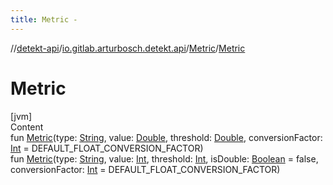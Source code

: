 ```yaml
---
title: Metric -
---
```

//[detekt-api](../../index.md)/[io.gitlab.arturbosch.detekt.api](../index.md)/[Metric](index.md)/[Metric](-metric.md)



# Metric  
[jvm]  
Content  
fun [Metric](-metric.md)(type: [String](https://kotlinlang.org/api/latest/jvm/stdlib/kotlin/-string/index.html), value: [Double](https://kotlinlang.org/api/latest/jvm/stdlib/kotlin/-double/index.html), threshold: [Double](https://kotlinlang.org/api/latest/jvm/stdlib/kotlin/-double/index.html), conversionFactor: [Int](https://kotlinlang.org/api/latest/jvm/stdlib/kotlin/-int/index.html) = DEFAULT_FLOAT_CONVERSION_FACTOR)  
fun [Metric](-metric.md)(type: [String](https://kotlinlang.org/api/latest/jvm/stdlib/kotlin/-string/index.html), value: [Int](https://kotlinlang.org/api/latest/jvm/stdlib/kotlin/-int/index.html), threshold: [Int](https://kotlinlang.org/api/latest/jvm/stdlib/kotlin/-int/index.html), isDouble: [Boolean](https://kotlinlang.org/api/latest/jvm/stdlib/kotlin/-boolean/index.html) = false, conversionFactor: [Int](https://kotlinlang.org/api/latest/jvm/stdlib/kotlin/-int/index.html) = DEFAULT_FLOAT_CONVERSION_FACTOR)  



